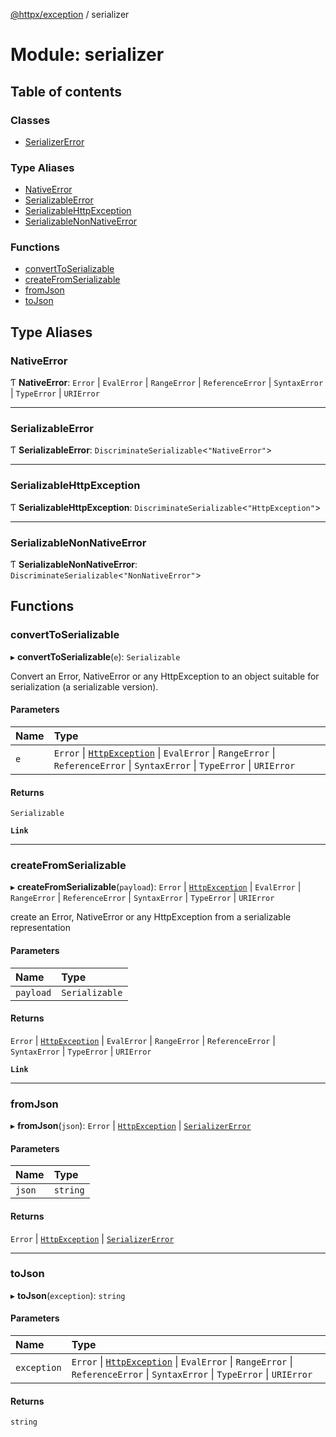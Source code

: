 [@httpx/exception](../README.md) / serializer

# Module: serializer

## Table of contents

### Classes

- [SerializerError](../classes/serializer.SerializerError.md)

### Type Aliases

- [NativeError](serializer.md#nativeerror)
- [SerializableError](serializer.md#serializableerror)
- [SerializableHttpException](serializer.md#serializablehttpexception)
- [SerializableNonNativeError](serializer.md#serializablenonnativeerror)

### Functions

- [convertToSerializable](serializer.md#converttoserializable)
- [createFromSerializable](serializer.md#createfromserializable)
- [fromJson](serializer.md#fromjson)
- [toJson](serializer.md#tojson)

## Type Aliases

### NativeError

Ƭ **NativeError**: `Error` \| `EvalError` \| `RangeError` \| `ReferenceError` \| `SyntaxError` \| `TypeError` \| `URIError`

---

### SerializableError

Ƭ **SerializableError**: `DiscriminateSerializable`\<`"NativeError"`\>

---

### SerializableHttpException

Ƭ **SerializableHttpException**: `DiscriminateSerializable`\<`"HttpException"`\>

---

### SerializableNonNativeError

Ƭ **SerializableNonNativeError**: `DiscriminateSerializable`\<`"NonNativeError"`\>

## Functions

### convertToSerializable

▸ **convertToSerializable**(`e`): `Serializable`

Convert an Error, NativeError or any HttpException to
an object suitable for serialization (a serializable version).

#### Parameters

| Name | Type                                                                                                                                                            |
| :--- | :-------------------------------------------------------------------------------------------------------------------------------------------------------------- |
| `e`  | `Error` \| [`HttpException`](../classes/base.HttpException.md) \| `EvalError` \| `RangeError` \| `ReferenceError` \| `SyntaxError` \| `TypeError` \| `URIError` |

#### Returns

`Serializable`

**`Link`**

---

### createFromSerializable

▸ **createFromSerializable**(`payload`): `Error` \| [`HttpException`](../classes/base.HttpException.md) \| `EvalError` \| `RangeError` \| `ReferenceError` \| `SyntaxError` \| `TypeError` \| `URIError`

create an Error, NativeError or any HttpException from a
serializable representation

#### Parameters

| Name      | Type           |
| :-------- | :------------- |
| `payload` | `Serializable` |

#### Returns

`Error` \| [`HttpException`](../classes/base.HttpException.md) \| `EvalError` \| `RangeError` \| `ReferenceError` \| `SyntaxError` \| `TypeError` \| `URIError`

**`Link`**

---

### fromJson

▸ **fromJson**(`json`): `Error` \| [`HttpException`](../classes/base.HttpException.md) \| [`SerializerError`](../classes/serializer.SerializerError.md)

#### Parameters

| Name   | Type     |
| :----- | :------- |
| `json` | `string` |

#### Returns

`Error` \| [`HttpException`](../classes/base.HttpException.md) \| [`SerializerError`](../classes/serializer.SerializerError.md)

---

### toJson

▸ **toJson**(`exception`): `string`

#### Parameters

| Name        | Type                                                                                                                                                            |
| :---------- | :-------------------------------------------------------------------------------------------------------------------------------------------------------------- |
| `exception` | `Error` \| [`HttpException`](../classes/base.HttpException.md) \| `EvalError` \| `RangeError` \| `ReferenceError` \| `SyntaxError` \| `TypeError` \| `URIError` |

#### Returns

`string`
